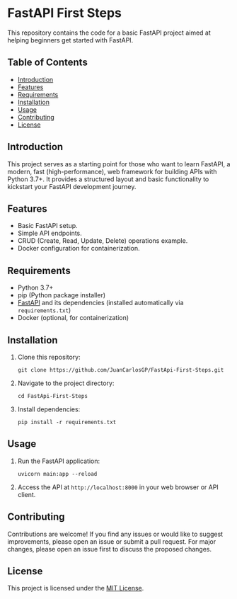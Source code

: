 # FastAPI First Steps

This repository contains the code for a basic FastAPI project aimed at helping beginners get started with FastAPI.

## Table of Contents

- [Introduction](#introduction)
- [Features](#features)
- [Requirements](#requirements)
- [Installation](#installation)
- [Usage](#usage)
- [Contributing](#contributing)
- [License](#license)

## Introduction

This project serves as a starting point for those who want to learn FastAPI, a modern, fast (high-performance), web framework for building APIs with Python 3.7+. It provides a structured layout and basic functionality to kickstart your FastAPI development journey.

## Features

- Basic FastAPI setup.
- Simple API endpoints.
- CRUD (Create, Read, Update, Delete) operations example.
- Docker configuration for containerization.

## Requirements

- Python 3.7+
- pip (Python package installer)
- [FastAPI](https://fastapi.tiangolo.com/) and its dependencies (installed automatically via `requirements.txt`)
- Docker (optional, for containerization)

## Installation

1. Clone this repository:

    ```
    git clone https://github.com/JuanCarlosGP/FastApi-First-Steps.git
    ```

2. Navigate to the project directory:

    ```
    cd FastApi-First-Steps
    ```

3. Install dependencies:

    ```
    pip install -r requirements.txt
    ```

## Usage

1. Run the FastAPI application:

    ```
    uvicorn main:app --reload
    ```

2. Access the API at `http://localhost:8000` in your web browser or API client.

## Contributing

Contributions are welcome! If you find any issues or would like to suggest improvements, please open an issue or submit a pull request. For major changes, please open an issue first to discuss the proposed changes.

## License

This project is licensed under the [MIT License](LICENSE).
